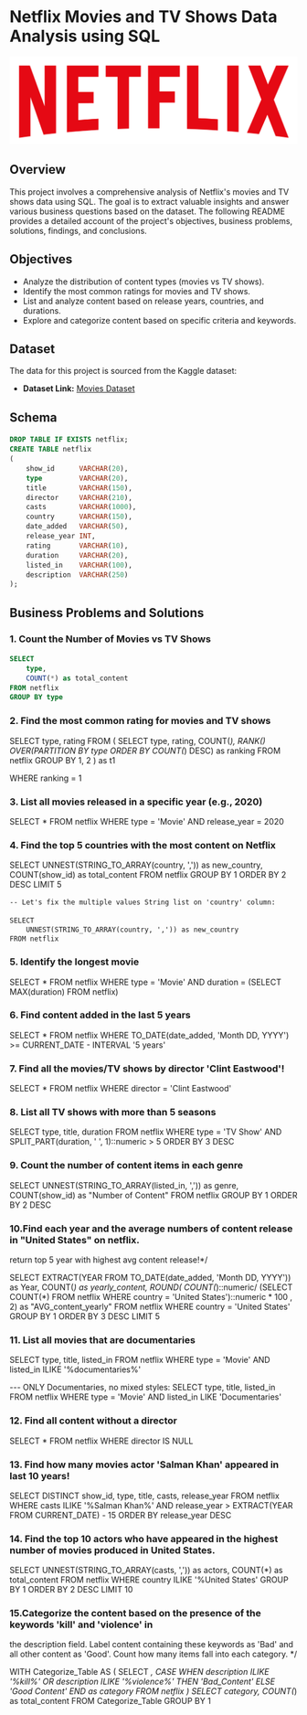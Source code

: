 # Netflix Movies and TV Shows Data Analysis using SQL

![Netflix Logo](https://github.com/jlarenagon/Netflix_SQL_Project/blob/main/logo.png)

## Overview
This project involves a comprehensive analysis of Netflix's movies and TV shows data using SQL. The goal is to extract valuable insights and answer various business questions based on the dataset. The following README provides a detailed account of the project's objectives, business problems, solutions, findings, and conclusions.

## Objectives

- Analyze the distribution of content types (movies vs TV shows).
- Identify the most common ratings for movies and TV shows.
- List and analyze content based on release years, countries, and durations.
- Explore and categorize content based on specific criteria and keywords.

## Dataset

The data for this project is sourced from the Kaggle dataset:

- **Dataset Link:** [Movies Dataset](https://www.kaggle.com/datasets/shivamb/netflix-shows?resource=download)

## Schema

```sql
DROP TABLE IF EXISTS netflix;
CREATE TABLE netflix
(
    show_id      VARCHAR(20),
    type         VARCHAR(20),
    title        VARCHAR(150),
    director     VARCHAR(210),
    casts        VARCHAR(1000),
    country      VARCHAR(150),
    date_added   VARCHAR(50),
    release_year INT,
    rating       VARCHAR(10),
    duration     VARCHAR(20),
    listed_in    VARCHAR(100),
    description  VARCHAR(250)
);
```

## Business Problems and Solutions

### 1. Count the Number of Movies vs TV Shows

```sql
SELECT
	type,
	COUNT(*) as total_content
FROM netflix
GROUP BY type
```

### 2. Find the most common rating for movies and TV shows

SELECT
	type,
	rating
FROM
(
	SELECT
		type,
		rating,
		COUNT(*),
		RANK() OVER(PARTITION BY type ORDER BY COUNT(*) DESC) as ranking
	FROM netflix
	GROUP BY 1, 2
) as t1

WHERE 
	ranking = 1


### 3. List all movies released in a specific year (e.g., 2020)

SELECT * FROM netflix
WHERE 
	type = 'Movie'
	AND
	release_year = 2020


### 4. Find the top 5 countries with the most content on Netflix

SELECT 
	UNNEST(STRING_TO_ARRAY(country, ',')) as new_country,
	COUNT(show_id) as total_content
FROM netflix
GROUP BY 1
ORDER BY 2 DESC
LIMIT 5

	-- Let's fix the multiple values String list on 'country' column:

	SELECT 
		UNNEST(STRING_TO_ARRAY(country, ',')) as new_country
	FROM netflix


### 5. Identify the longest movie

SELECT * FROM netflix
WHERE
	type = 'Movie'
	AND
	duration = (SELECT MAX(duration) FROM netflix)


### 6. Find content added in the last 5 years

SELECT * FROM netflix
WHERE
	TO_DATE(date_added, 'Month DD, YYYY') >= CURRENT_DATE - INTERVAL '5 years'


### 7. Find all the movies/TV shows by director 'Clint Eastwood'!

SELECT * FROM netflix
WHERE
	director = 'Clint Eastwood'


### 8. List all TV shows with more than 5 seasons

SELECT 
	type,
	title,
	duration
FROM netflix
WHERE 
	type = 'TV Show'
	AND
	SPLIT_PART(duration, ' ', 1)::numeric > 5
ORDER BY 3 DESC


### 9. Count the number of content items in each genre

SELECT
	UNNEST(STRING_TO_ARRAY(listed_in, ',')) as genre,
	COUNT(show_id) as "Number of Content"
FROM netflix
GROUP BY 1
ORDER BY 2 DESC


### 10.Find each year and the average numbers of content release in "United States" on netflix. 
return top 5 year with highest avg content release!*/

SELECT
	EXTRACT(YEAR FROM TO_DATE(date_added, 'Month DD, YYYY')) as Year,
	COUNT(*) as yearly_content,
	ROUND(
	COUNT(*)::numeric/ (SELECT COUNT(*) FROM netflix WHERE country = 'United States')::numeric * 100 , 2) as "AVG_content_yearly"
FROM netflix
WHERE country = 'United States'
GROUP BY 1
ORDER BY 3 DESC
LIMIT 5


### 11. List all movies that are documentaries

SELECT 
	type,
	title,
	listed_in
FROM netflix
WHERE 
	type = 'Movie'
	AND
	listed_in ILIKE '%documentaries%'
	
--- ONLY Documentaries, no mixed styles:
SELECT 
	type,
	title,
	listed_in
FROM netflix
WHERE 
	type = 'Movie'
	AND
	listed_in LIKE 'Documentaries'


### 12. Find all content without a director

SELECT * 
FROM netflix
WHERE 
	director IS NULL


### 13. Find how many movies actor 'Salman Khan' appeared in last 10 years!

SELECT DISTINCT
	show_id,
	type,
	title,
	casts,
	release_year
FROM netflix
WHERE 
	casts ILIKE '%Salman Khan%'
	AND
	release_year > EXTRACT(YEAR FROM CURRENT_DATE) - 15
ORDER BY release_year DESC


### 14. Find the top 10 actors who have appeared in the highest number of movies produced in United States.

SELECT
	UNNEST(STRING_TO_ARRAY(casts, ',')) as actors,
	COUNT(*) as total_content
FROM netflix
WHERE country ILIKE '%United States'
GROUP BY 1
ORDER BY 2 DESC
LIMIT 10


### 15.Categorize the content based on the presence of the keywords 'kill' and 'violence' in 
   the description field. Label content containing these keywords as 'Bad' and all other 
   content as 'Good'. Count how many items fall into each category. */

WITH Categorize_Table
AS
(
	SELECT *,
	  CASE
		WHEN
			description ILIKE '%kill%' OR
			description ILIKE '%violence%' THEN 'Bad_Content'
			ELSE 'Good Content'
		END as category
	FROM netflix
)
SELECT 
	category,
	COUNT(*) as total_content
FROM Categorize_Table
GROUP BY 1
